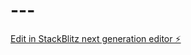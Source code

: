 # ---

[Edit in StackBlitz next generation editor ⚡️](https://stackblitz.com/~/github.com/schebet/---)